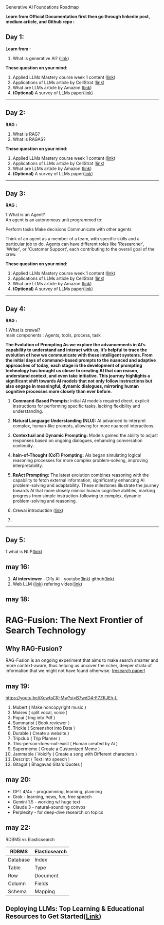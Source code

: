 Generative AI Foundations Roadmap 

**Learn from Official Documentation first then go through linkedin post, medium article, and Github repo  :**

## Day 1:

**Learn from   :**

1. What is generative AI? ([link](https://youtu.be/_6R7Ym6Vy_I?si=2kI4uZrR4itAVJv5))

**These question on your mind:**

1. Applied LLMs Mastery course week 1 content ([link](https://github.com/aishwaryanr/awesome-generative-ai-guide/blob/main/free_courses/Applied_LLMs_Mastery_2024/week1_part1_foundations.md))
2. Applications of LLMs article by CellStrat ([link](https://cellstrat.medium.com/real-world-use-cases-for-large-language-models-llms-d71c3a577bf2))
3. What are LLMs article by Amazon ([link](https://aws.amazon.com/what-is/large-language-model/))
4. **(Optional)** A survey of LLMs paper([link](https://arxiv.org/abs/2303.18223)) 

---
## Day 2:

**RAG   :**

1. What is RAG? 
2. What is RAGAS? 

**These question on your mind:**

1. Applied LLMs Mastery course week 1 content ([link](https://github.com/aishwaryanr/awesome-generative-ai-guide/blob/main/free_courses/Applied_LLMs_Mastery_2024/week1_part1_foundations.md))
2. Applications of LLMs article by CellStrat ([link](https://cellstrat.medium.com/real-world-use-cases-for-large-language-models-llms-d71c3a577bf2))
3. What are LLMs article by Amazon ([link](https://aws.amazon.com/what-is/large-language-model/))
4. **(Optional)** A survey of LLMs paper([link](https://arxiv.org/abs/2303.18223)) 

---
## Day 3:

**RAG   :**

1.What is an Agent? <Br>
An agent is an autonomous unit programmed to:

Perform tasks
Make decisions
Communicate with other agents

Think of an agent as a member of a team, with specific skills and a particular job to do. Agents can have different roles like 'Researcher', 'Writer', or 'Customer Support', each contributing to the overall goal of the crew. 

**These question on your mind:**

1. Applied LLMs Mastery course week 1 content ([link](https://github.com/aishwaryanr/awesome-generative-ai-guide/blob/main/free_courses/Applied_LLMs_Mastery_2024/week1_part1_foundations.md))
2. Applications of LLMs article by CellStrat ([link](https://cellstrat.medium.com/real-world-use-cases-for-large-language-models-llms-d71c3a577bf2))
3. What are LLMs article by Amazon ([link](https://aws.amazon.com/what-is/large-language-model/))
4. **(Optional)** A survey of LLMs paper([link](https://arxiv.org/abs/2303.18223)) 

---

## Day 4:

**RAG   :**

1.What is crewai? <Br>
main components : Agents, tools, process, task

**The Evolution of Prompting
As we explore the advancements in AI’s capability to understand and interact with us, it’s helpful to trace the evolution of how we communicate with these intelligent systems. From the initial days of command-based prompts to the nuanced and adaptive approaches of today, each stage in the development of prompting technology has brought us closer to creating AI that can reason, understand context, and even take initiative. This journey highlights a significant shift towards AI models that not only follow instructions but also engage in meaningful, dynamic dialogues, mirroring human cognitive processes more closely than ever before.**

1. **Command-Based Prompts:** Initial AI models required direct, explicit instructions for performing specific tasks, lacking flexibility and understanding.
2. **Natural Language Understanding (NLU):** AI advanced to interpret complex, human-like prompts, allowing for more nuanced interactions.
3. **Contextual and Dynamic Prompting:** Models gained the ability to adjust responses based on ongoing dialogues, enhancing conversation continuity.
4. **hain-of-Thought (CoT) Prompting:** AIs began simulating logical reasoning processes for more complex problem-solving, improving interpretability.
5. **ReAct Prompting:** The latest evolution combines reasoning with the capability to fetch external information, significantly enhancing AI problem-solving and adaptability.
These milestones illustrate the journey towards AI that more closely mimics human cognitive abilities, marking progress from simple instruction-following to complex, dynamic problem-solving and reasoning.


1. Crewai introduction ([link](https://medium.com/@elle.neal_71064/how-i-made-an-ai-team-do-my-work-for-me-using-cohere-and-crewai-c9044b7ff027))
2. 
---

## Day 5:
1.what is NLP([link](https://medium.com/nerd-for-tech/natural-language-processing-using-python-nltk-5c1804d0962d))


## may 16:
1. **AI interviewer** - 
Dify AI - youtube([link](https://www.youtube.com/watch?v=8EFFa8u2kNI))
github([link](https://github.com/langgenius/dify))
2. Web LLM ([link](https://github.com/mlc-ai/web-llm?tab=readme-ov-file))
        refering video([link](https://www.youtube.com/watch?v=BWm1soT0eGc))

## may 18:
# RAG-Fusion: The Next Frontier of Search Technology

## Why RAG-Fusion?

RAG-Fusion is an ongoing experiment that aims to make search smarter and more context-aware, thus helping us uncover the richer, deeper strata of information that we might not have found otherwise.
([research paper](https://arxiv.org/abs/2402.03367))

## may 19:
https://youtu.be/iXcwfaCR-Mw?si=B7wdD4-F7ZKJEh-L
1. Mubert ( Make noncopyright music )
2. Moises (  split vocal, voice ) 
3. Popai ( Img into Pdf )
4.  Summarist ( Book reviewer )
5. Trickle ( Screenshot into Data )
6.  Durable ( Create a website.) 
7. Tripclub ( Trip Planner ) 
8. This-person-does-not-exist ( Human created by Ai ) 
9. Supermeme ( Create a Customized Meme ) 
10. Jammable / Voicify ( Create a song with Different characters ) 
11. Descript ( Text into speech ) 
12. Gitagpt ( Bhagavad Gita's Quotes )


## may 20:
- GPT 4/4o - programming, learning, planning
- Grok - learning, news, fun, free speech
- Gemini 1.5 - working w/ huge text
- Claude 3 - natural-sounding convos
- Perplexity - for deep-dive research on topics


## may 22:
RDBMS vs Elasticsearch

| RDBMS      | Elasticsearch |
|------------|---------------|
| Database   | Index         |
| Table      | Type          |
| Row        | Document      |
| Column     | Fields        |
| Schema     | Mapping       |


## Deploying LLMs: Top Learning & Educational Resources to Get Started([Link](https://levelup.gitconnected.com/deploying-llms-top-learning-educational-resources-to-get-started-4db8c6034dc5))